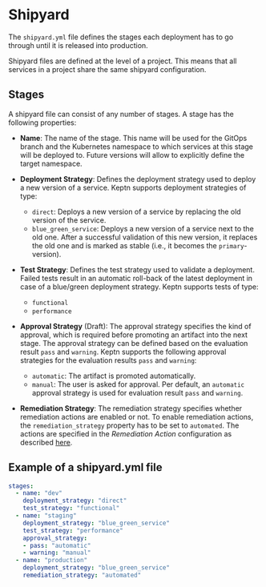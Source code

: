 # Shipyard

The `shipyard.yml` file defines the stages each deployment has to go through until it is released into production. 

Shipyard files are defined at the level of a project. This means that all services in a project share the same shipyard configuration. 

## Stages

A shipyard file can consist of any number of stages. A stage has the following properties:

* **Name**: The name of the stage. This name will be used for the GitOps branch and the Kubernetes namespace to which services at this stage will be deployed to. Future versions will allow to explicitly define the target namespace.

* **Deployment Strategy**: Defines the deployment strategy used to deploy a new version of a service. Keptn supports deployment strategies of type: 
  * `direct`: Deploys a new version of a service by replacing the old version of the service.
  * `blue_green_service`: Deploys a new version of a service next to the old one. After a successful validation of this new version, it replaces the old one and is marked as stable (i.e., it becomes the `primary`-version).

* **Test Strategy**: Defines the test strategy used to validate a deployment. Failed tests result in an automatic roll-back of the latest deployment in case of a blue/green deployment strategy. Keptn supports tests of type:
  * `functional` 
  * `performance` 
  
* **Approval Strategy** (Draft): The approval strategy specifies the kind of approval, which is required before promoting an artifact into the next stage. The approval strategy can be defined based on the evaluation result `pass` and `warning`. 
Keptn supports the following approval strategies for the evaluation results `pass` and `warning`:
  * `automatic`: The artifact is promoted automatically.
  * `manual`: The user is asked for approval.
Per default, an `automatic` approval strategy is used for evaluation result `pass` and `warning`.

* **Remediation Strategy**: The remediation strategy specifies whether remediation actions are enabled or not. To enable remediation actions, the `remediation_strategy` property has to be set to `automated`. The actions are specified in the *Remediation Action* configuration as described [here](./sre.md/#remediation-action).

## Example of a shipyard.yml file

```yaml
stages:
  - name: "dev"
    deployment_strategy: "direct"
    test_strategy: "functional"
  - name: "staging"
    deployment_strategy: "blue_green_service"
    test_strategy: "performance"
    approval_strategy: 
    - pass: "automatic"
    - warning: "manual"
  - name: "production"
    deployment_strategy: "blue_green_service"
    remediation_strategy: "automated"
```
